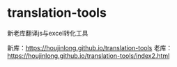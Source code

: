 # translation-tools
新老库翻译js与excel转化工具

新库：https://houjinlong.github.io/translation-tools
老库：https://houjinlong.github.io/translation-tools/index2.html

